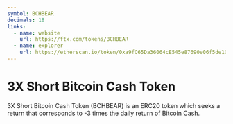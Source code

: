 ```yaml
---
symbol: BCHBEAR
decimals: 18
links:
  - name: website
    url: https://ftx.com/tokens/BCHBEAR
  - name: explorer
    url: https://etherscan.io/token/0xa9fC65Da36064cE545e87690e06f5de10C52C690
---
```


# 3X Short Bitcoin Cash Token

3X Short Bitcoin Cash Token (BCHBEAR) is an ERC20 token which seeks a return that corresponds to -3 times the daily return of Bitcoin Cash.

